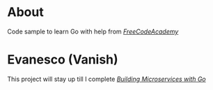 # About #

Code sample to learn Go with help from [*FreeCodeAcademy*](https://www.youtube.com/watch?v=YS4e4q9oBaU)

# Evanesco (Vanish) #

This project will stay up till I complete [*Building Microservices with Go*](https://www.youtube.com/watch?v=VzBGi_n65iU)
